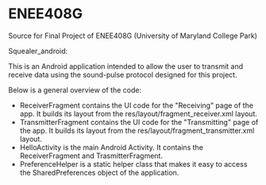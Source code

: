 ENEE408G
========

Source for Final Project of ENEE408G (University of Maryland College Park)

Squealer_android:

This is an Android application intended to allow the user to transmit and 
receive data using the sound-pulse protocol designed for this project.


Below is a general overview of the code:
 - ReceiverFragment contains the UI code for the "Receiving" page of the 
   app. It builds its layout from the res/layout/fragment_receiver.xml
   layout.
 - TransmitterFragment contains the UI code for the "Transmitting" page of
   the app. It builds its layout from the 
   res/layout/fragment_transmitter.xml layout.
 - HelloActivity is the main Android Activity. It contains the
   ReceiverFragment and TrasmitterFragment.
 - PreferenceHelper is a static helper class that makes it easy to access
   the SharedPreferences object of the application.
